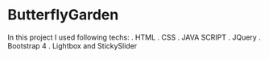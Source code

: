 # ButterflyGarden

In this project I used following techs:
. HTML
. CSS
. JAVA SCRIPT
. JQuery
. Bootstrap 4
. Lightbox and StickySlider
